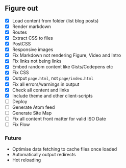 ## Figure out

* [x] Load content from folder (list blog posts)
* [x] Render markdown
* [x] Routes
* [x] Extract CSS to files
* [x] PostCSS
* [x] Responsive images
* [x] Fix Markdown not rendering Figure, Video and Intro
* [x] Fix links not being links
* [x] Embed random content like Gists/Codepens etc
* [x] Fix CSS
* [x] Output `page.html`, not `page/index.html`
* [x] Fix all errors/warnings in output
* [x] Check all content and links
* [x] Include theme and other client-scripts
* [ ] Deploy
* [ ] Generate Atom feed
* [ ] Generate Site Map
* [ ] Fix all content front matter for valid ISO Date
* [ ] Fix Flow

### Future

* Optimise data fetching to cache files once loaded
* Automatically output redirects
* Hot reloading
